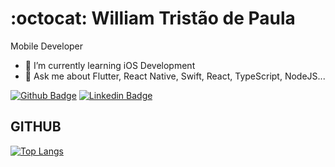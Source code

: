 # :octocat: William Tristão de Paula

Mobile Developer

- 🌱 I’m currently learning iOS Development
- 💬 Ask me about Flutter, React Native, Swift, React, TypeScript, NodeJS...

[![Github Badge](https://img.shields.io/badge/-Github-000?style=flat-square&logo=Github&logoColor=white)](https://github.com/williamtdepaula)
[![Linkedin Badge](https://img.shields.io/badge/-LinkedIn-blue?style=flat-square&logo)](https://www.linkedin.com/in/williamtristaodepaula/)

## GITHUB
[![Top Langs](https://github-readme-stats.vercel.app/api/top-langs/?username=williamtdepaula&layout=compact&hide=php,java&title_color=61dafb&text_color=FFFFFF&icon_color=61dafb&bg_color=20232a)](https://github.com/anuraghazra/github-readme-stats)

